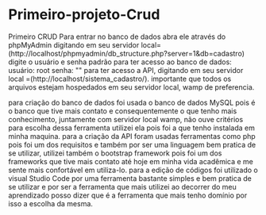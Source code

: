 # Primeiro-projeto-Crud
Primeiro CRUD 
Para entrar no banco de dados abra ele através do phpMyAdmin digitando em seu servidor local= (http://localhost/phpmyadmin/db_structure.php?server=1&db=cadastro) digite o usuário e senha padrão para ter acesso ao banco de dados:
usuário: root 
senha: ""
para ter acesso a API, digitando em seu servidor local =(http://localhost/sistema_cadastro/).
importante que todos os arquivos estejam hospedados em seu servidor local, wamp de preferencia. 

para criação do banco de dados foi usada o banco de dados MySQL pois é o banco que tive mais contato e consequentemente o que tenho mais conhecimento, juntamente com servidor local wamp, não ouve critérios para escolha dessa ferramenta utilizei ela pois foi a que tenho instalada em minha maquina.
para a criação da API foram usadas ferramentas como php pois foi um dos requisitos e também por ser uma linguagem bem pratica de se utilizar, utilizei também o bootstrap framework pois foi um dos frameworks que tive mais contato até hoje em minha vida acadêmica e me sente mais confortável em utiliza-lo.
para a edição de códigos foi utilizado o visual Studio Code por uma ferramenta bastante simples e bem pratica de se utilizar e por ser a ferramenta que mais utilizei ao decorrer do meu aprendizado posso dizer que é a ferramenta que mais tenho domínio por isso a escolha da mesma. 

